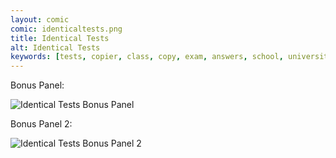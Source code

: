 ```yaml
---
layout: comic
comic: identicaltests.png
title: Identical Tests
alt: Identical Tests
keywords: [tests, copier, class, copy, exam, answers, school, university, teacher, professor]
---
```




Bonus Panel:

![Identical Tests Bonus Panel](/images/identicaltests_bonus.png)

Bonus Panel 2:

![Identical Tests Bonus Panel 2](/images/identicaltests_bonus2.png)
